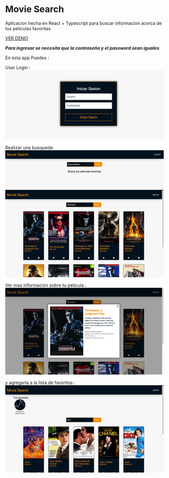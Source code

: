 # Movie Search

Aplicacion hecha en React + Typescript para buscar informacion acerca de tus peliculas favoritas.

[VER DEMO](https://react-testing-chi.vercel.app)

_**Para ingresar se necesita que la contraseña y el password sean iguales**_

En esta app Puedes :

Usar Login :
![login](./info/login.png)

Realizar una busqueda:
![login](./info/buscador.png)
![login](./info/busqueda.png)

Ver mas informacion sobre tu pelicula :
![login](./info/modal.png)

y agregarla a la lista de favoritos :
![login](./info/favs.png)
